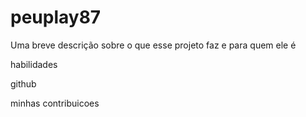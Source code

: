 # peuplay87

Uma breve descrição sobre o que esse projeto faz e para quem ele é

habilidades

github

minhas contribuicoes



